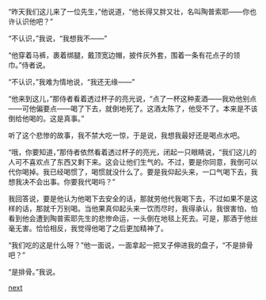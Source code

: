 
“昨天我们这儿来了一位先生，”他说道，“他长得又胖又壮，名叫陶普索耶——你也许认识他吧？”

“不认识，”我说，“我想我不——”

“他穿着马裤，裹着绑腿，戴顶宽边帽，披件灰外套，围着一条有花点子的领巾。”侍者说。

“不认识，”我难为情地说，“我还无缘——”

“他来到这儿，”那侍者看着透过杯子的亮光说，“点了一杯这种麦酒——我劝他别点——可他偏要点——喝了下去，就倒地死了。这酒太陈了，他受不了。本来是不该倒给他喝的。这是真事。”

听了这个悲惨的故事，我不禁大吃一惊，于是说，我想我最好还是喝点水吧。

“哦，你要知道，”那侍者依然看着透过杯子的亮光，闭起一只眼睛说，“我们这儿的人可不喜欢点了东西又剩下来。这会让他们生气的。不过，要是你同意，我倒可以代你喝掉。我已经喝惯了，喝惯就没什么了。要是我仰起头来，一口气喝下去，我想我决不会出事。你要我代喝吗？”

我回答说，要是他认为他喝下去安全的话，那就劳他代我喝下去，不过如果不是这样的话，那就千万别喝。当他果真仰起头来一饮而尽时，我得承认，我很害怕，怕看到他会遭到陶普索耶先生的悲惨命运，一头倒在地毯上死去。可是，那酒于他丝毫无害。恰恰相反，我觉得他喝了之后更加精神了。

“我们吃的这是什么呀？”他一面说，一面拿起一把叉子伸进我的盘子，“不是排骨吧？”

“是排骨。”我说。

[next](page75)
